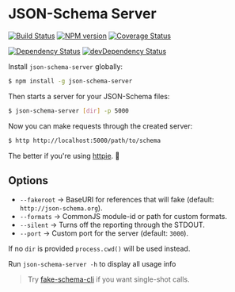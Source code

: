 # JSON-Schema Server

[![Build Status](https://travis-ci.org/json-schema-faker/json-schema-server.png?branch=master)](https://travis-ci.org/json-schema-faker/json-schema-server)
[![NPM version](https://badge.fury.io/js/json-schema-server.png)](http://badge.fury.io/js/json-schema-server)
[![Coverage Status](https://codecov.io/gh/json-schema-faker/json-schema-server/branch/master/graph/badge.svg)](https://codecov.io/gh/json-schema-faker/json-schema-server)

[![Dependency Status](https://david-dm.org/json-schema-faker/json-schema-server/status.svg)](https://david-dm.org/json-schema-faker/json-schema-server)
[![devDependency Status](https://david-dm.org/json-schema-faker/json-schema-server/dev-status.svg)](https://david-dm.org/json-schema-faker/json-schema-server#info=devDependencies)

Install `json-schema-server` globally:

```bash
$ npm install -g json-schema-server
```

Then starts a server for your JSON-Schema files:

```bash
$ json-schema-server [dir] -p 5000
```

Now you can make requests through the created server:

```bash
$ http http://localhost:5000/path/to/schema
```

The better if you're using [httpie](https://github.com/jakubroztocil/httpie). :beers:

## Options

- `--fakeroot` &rarr; BaseURI for references that will fake (default: `http://json-schema.org`).
- `--formats` &rarr; CommonJS module-id or path for custom formats.
- `--silent` &rarr; Turns off the reporting through the STDOUT.
- `--port` &rarr; Custom port for the server (default: `3000`).

If no `dir` is provided `process.cwd()` will be used instead.

Run `json-schema-server -h` to display all usage info

> Try [fake-schema-cli](https://github.com/atomsfat/fake-schema-cli) if you want single-shot calls.
